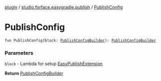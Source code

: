 [plugin](../index.md) / [studio.forface.easygradle.publish](index.md) / [PublishConfig](./-publish-config.md)

# PublishConfig

`fun PublishConfig(block: `[`PublishConfigBuilder`](-publish-config-builder.md)`): `[`PublishConfigBuilder`](-publish-config-builder.md)

### Parameters

`block` - Lambda for setup [EasyPublishExtension](-easy-publish-extension/index.md)

**Return**
[PublishConfigBuilder](-publish-config-builder.md)

